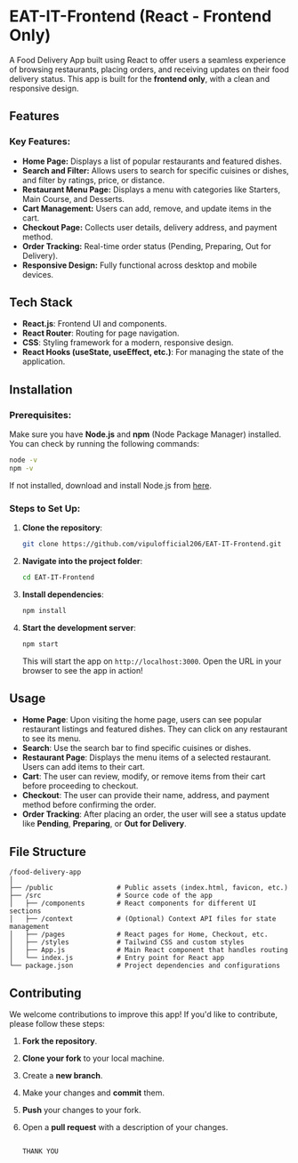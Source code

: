 # EAT-IT-Frontend (React - Frontend Only)

A Food Delivery App built using React to offer users a seamless experience of browsing restaurants, placing orders, and receiving updates on their food delivery status. This app is built for the **frontend only**, with a clean and responsive design.

## Features

### **Key Features:**
- **Home Page:** Displays a list of popular restaurants and featured dishes.
- **Search and Filter:** Allows users to search for specific cuisines or dishes, and filter by ratings, price, or distance.
- **Restaurant Menu Page:** Displays a menu with categories like Starters, Main Course, and Desserts.
- **Cart Management:** Users can add, remove, and update items in the cart.
- **Checkout Page:** Collects user details, delivery address, and payment method.
- **Order Tracking:** Real-time order status (Pending, Preparing, Out for Delivery).
- **Responsive Design:** Fully functional across desktop and mobile devices.

## Tech Stack

- **React.js**: Frontend UI and components.
- **React Router**: Routing for page navigation.
- **CSS**: Styling framework for a modern, responsive design.
- **React Hooks (useState, useEffect, etc.)**: For managing the state of the application.

## Installation

### **Prerequisites:**

Make sure you have **Node.js** and **npm** (Node Package Manager) installed. You can check by running the following commands:

```bash
node -v
npm -v
```

If not installed, download and install Node.js from [here](https://nodejs.org/).

### **Steps to Set Up:**

1. **Clone the repository**:

   ```bash
   git clone https://github.com/vipulofficial206/EAT-IT-Frontend.git
   ```

2. **Navigate into the project folder**:

   ```bash
   cd EAT-IT-Frontend
   ```

3. **Install dependencies**:

   ```bash
   npm install
   ```

4. **Start the development server**:

   ```bash
   npm start
   ```

   This will start the app on `http://localhost:3000`. Open the URL in your browser to see the app in action!

## Usage

- **Home Page**: Upon visiting the home page, users can see popular restaurant listings and featured dishes. They can click on any restaurant to see its menu.
- **Search**: Use the search bar to find specific cuisines or dishes.
- **Restaurant Page**: Displays the menu items of a selected restaurant. Users can add items to their cart.
- **Cart**: The user can review, modify, or remove items from their cart before proceeding to checkout.
- **Checkout**: The user can provide their name, address, and payment method before confirming the order.
- **Order Tracking**: After placing an order, the user will see a status update like **Pending**, **Preparing**, or **Out for Delivery**.

## File Structure

```
/food-delivery-app
│
├── /public                # Public assets (index.html, favicon, etc.)
├── /src                   # Source code of the app
│   ├── /components        # React components for different UI sections
│   ├── /context           # (Optional) Context API files for state management
│   ├── /pages             # React pages for Home, Checkout, etc.
│   ├── /styles            # Tailwind CSS and custom styles
│   ├── App.js             # Main React component that handles routing
│   └── index.js           # Entry point for React app
└── package.json           # Project dependencies and configurations
```

## Contributing

We welcome contributions to improve this app! If you'd like to contribute, please follow these steps:

1. **Fork the repository**.
2. **Clone your fork** to your local machine.
3. Create a **new branch**.
4. Make your changes and **commit** them.
5. **Push** your changes to your fork.
6. Open a **pull request** with a description of your changes.

                                                                                         THANK YOU 
